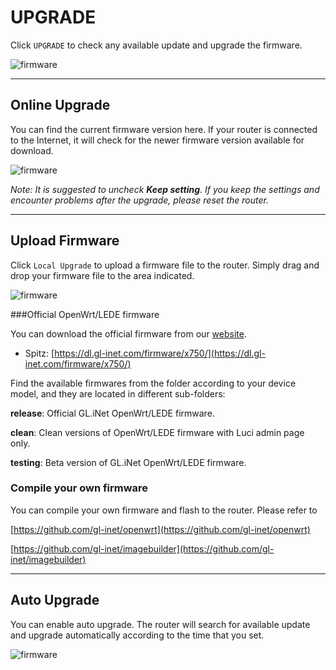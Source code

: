 # UPGRADE

Click `UPGRADE` to check any available update and upgrade the firmware.

![firmware](https://static.gl-inet.com/docs/en/3/setup/spitz/upgrade/firmware.jpg)



---

## Online Upgrade

You can find the current firmware version here. If your router is connected to the Internet, it will check for the newer firmware version available for download.

![firmware](https://static.gl-inet.com/docs/en/3/setup/spitz/upgrade/firmware1.jpg)



*Note: It is suggested to uncheck **Keep setting**. If you keep the settings and encounter problems after the upgrade, please reset the router.*



---


## Upload Firmware

Click `Local Upgrade` to upload a firmware file to the router. Simply drag and drop your firmware file to the area indicated.

![firmware](https://static.gl-inet.com/docs/en/3/setup/spitz/upgrade/firmware2.jpg)



###Official OpenWrt/LEDE firmware

You can download the official firmware from our [website](https://dl.gl-inet.com/firmware/). 

- Spitz: [https://dl.gl-inet.com/firmware/x750/](https://dl.gl-inet.com/firmware/x750/)

Find the available firmwares from the folder according to your device model, and they are located in different sub-folders:

**release**: Official GL.iNet OpenWrt/LEDE firmware.

**clean**: Clean versions of OpenWrt/LEDE firmware with Luci admin page only.

**testing**: Beta version of GL.iNet OpenWrt/LEDE firmware.



### Compile your own firmware

You can compile your own firmware and flash to the router. Please refer to 

[https://github.com/gl-inet/openwrt](https://github.com/gl-inet/openwrt)

[https://github.com/gl-inet/imagebuilder](https://github.com/gl-inet/imagebuilder)

---

## Auto Upgrade

You can enable auto upgrade. The router will search for available update and upgrade automatically according to the time that you set.

![firmware](https://static.gl-inet.com/docs/en/3/setup/spitz/upgrade/firmware3.jpg)
